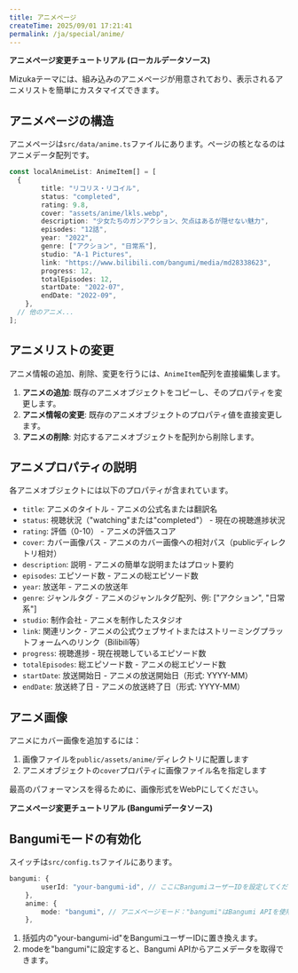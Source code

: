 ```yaml
---
title: アニメページ
createTime: 2025/09/01 17:21:41
permalink: /ja/special/anime/
---
```


**アニメページ変更チュートリアル (ローカルデータソース)**

Mizukaテーマには、組み込みのアニメページが用意されており、表示されるアニメリストを簡単にカスタマイズできます。

## アニメページの構造

アニメページは`src/data/anime.ts`ファイルにあります。ページの核となるのはアニメデータ配列です。

```typescript
const localAnimeList: AnimeItem[] = [
  {
		title: "リコリス・リコイル",
		status: "completed",
		rating: 9.8,
		cover: "assets/anime/lkls.webp",
		description: "少女たちのガンアクション、欠点はあるが隠せない魅力",
		episodes: "12話",
		year: "2022",
		genre: ["アクション", "日常系"],
		studio: "A-1 Pictures",
		link: "https://www.bilibili.com/bangumi/media/md28338623",
		progress: 12,
		totalEpisodes: 12,
		startDate: "2022-07",
		endDate: "2022-09",
	},
  // 他のアニメ...
];
```

## アニメリストの変更

アニメ情報の追加、削除、変更を行うには、`AnimeItem`配列を直接編集します。

1. **アニメの追加**: 既存のアニメオブジェクトをコピーし、そのプロパティを変更します。
2. **アニメ情報の変更**: 既存のアニメオブジェクトのプロパティ値を直接変更します。
3. **アニメの削除**: 対応するアニメオブジェクトを配列から削除します。

## アニメプロパティの説明

各アニメオブジェクトには以下のプロパティが含まれています。

- `title`: アニメのタイトル - アニメの公式名または翻訳名
- `status`: 視聴状況（"watching"または"completed"） - 現在の視聴進捗状況
- `rating`: 評価（0-10） - アニメの評価スコア
- `cover`: カバー画像パス - アニメのカバー画像への相対パス（publicディレクトリ相対）
- `description`: 説明 - アニメの簡単な説明またはプロット要約
- `episodes`: エピソード数 - アニメの総エピソード数
- `year`: 放送年 - アニメの放送年
- `genre`: ジャンルタグ - アニメのジャンルタグ配列、例: ["アクション", "日常系"]
- `studio`: 制作会社 - アニメを制作したスタジオ
- `link`: 関連リンク - アニメの公式ウェブサイトまたはストリーミングプラットフォームへのリンク（Bilibili等）
- `progress`: 視聴進捗 - 現在視聴しているエピソード数
- `totalEpisodes`: 総エピソード数 - アニメの総エピソード数
- `startDate`: 放送開始日 - アニメの放送開始日（形式: YYYY-MM）
- `endDate`: 放送終了日 - アニメの放送終了日（形式: YYYY-MM）

## アニメ画像

アニメにカバー画像を追加するには：

1. 画像ファイルを`public/assets/anime/`ディレクトリに配置します
2. アニメオブジェクトの`cover`プロパティに画像ファイル名を指定します

最高のパフォーマンスを得るために、画像形式をWebPにしてください。


**アニメページ変更チュートリアル (Bangumiデータソース)**

## Bangumiモードの有効化

スイッチは`src/config.ts`ファイルにあります。
```typescript
bangumi: {
		userId: "your-bangumi-id", // ここにBangumiユーザーIDを設定してください。テスト用に"sai"を設定できます
	},
	anime: {
		mode: "bangumi", // アニメページモード："bangumi"はBangumi APIを使用、"local"はローカル設定を使用
	},
```

1. 括弧内の"your-bangumi-id"をBangumiユーザーIDに置き換えます。
2. modeを"bangumi"に設定すると、Bangumi APIからアニメデータを取得できます。
